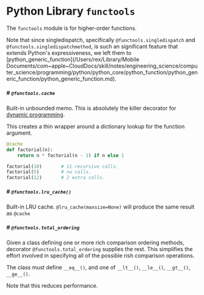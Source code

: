 # Python Library `functools`

The `functools` module is for higher-order functions.

Note that since singledispatch, specifically `@functools.singledispatch` and `@functools.singledispatchmethod`, is such an significant feature that extends Python's expressiveness, we left them to [python_generic_function](/Users/rex/Library/Mobile Documents/com~apple~CloudDocs/skill/notes/engineering_science/computer_science/programming/python/python_core/python_function/python_generic_function/python_generic_function.md).



##### # `@functools.cache`

Built-in unbounded memo. This is absolutely the killer decorator for [dynamic programming]().

This creates a thin wrapper around a dictionary lookup for the function argument.

```python
@cache
def factorial(n):
    return n * factorial(n - 1) if n else 1

factorial(10)		# 11 recursive calls.
factorial(5)		# no calls.
factorial(12)		# 2 extra calls.
```



##### # `@functools.lru_cache()`

Built-in LRU cache. `@lru_cache(maxsize=None)`  will produce the same result as `@cache`



##### # `@functools.total_ordering`

Given a class defining one or more rich comparison ordering methods, decorator `@functools.total_ordering` supplies the rest. This simplifies the effort involved in specifying all of the possible rish comparison operations.

The class must define `__eq__()`, and one of `__lt__()`, `__le__()`, `__gt__()`, `__ge__()`.

Note that this reduces performance.

